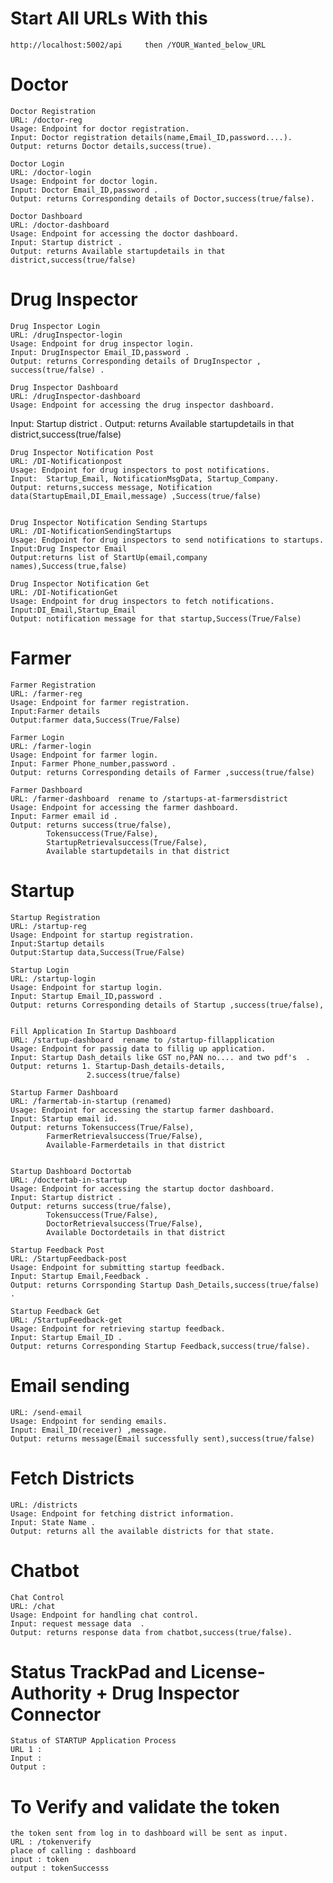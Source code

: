# Start All URLs With this
    http://localhost:5002/api     then /YOUR_Wanted_below_URL
# Doctor 
    Doctor Registration
    URL: /doctor-reg
    Usage: Endpoint for doctor registration.
    Input: Doctor registration details(name,Email_ID,password....).
    Output: returns Doctor details,success(true).

    Doctor Login
    URL: /doctor-login
    Usage: Endpoint for doctor login.
    Input: Doctor Email_ID,password .
    Output: returns Corresponding details of Doctor,success(true/false).

    Doctor Dashboard
    URL: /doctor-dashboard
    Usage: Endpoint for accessing the doctor dashboard.
    Input: Startup district .
    Output: returns Available startupdetails in that district,success(true/false)

# Drug Inspector
    Drug Inspector Login
    URL: /drugInspector-login
    Usage: Endpoint for drug inspector login.
    Input: DrugInspector Email_ID,password .
    Output: returns Corresponding details of DrugInspector , success(true/false) .

    Drug Inspector Dashboard
    URL: /drugInspector-dashboard
    Usage: Endpoint for accessing the drug inspector dashboard.
   Input: Startup district .
    Output: returns Available startupdetails in that district,success(true/false)

    Drug Inspector Notification Post
    URL: /DI-Notificationpost
    Usage: Endpoint for drug inspectors to post notifications.
    Input:  Startup_Email, NotificationMsgData, Startup_Company.
    Output: returns,success message, Notification data(StartupEmail,DI_Email,message) ,Success(true/false)


    Drug Inspector Notification Sending Startups
    URL: /DI-NotificationSendingStartups
    Usage: Endpoint for drug inspectors to send notifications to startups.
    Input:Drug Inspector Email
    Output:returns list of StartUp(email,company names),Success(true,false)

    Drug Inspector Notification Get
    URL: /DI-NotificationGet
    Usage: Endpoint for drug inspectors to fetch notifications.
    Input:DI_Email,Startup_Email
    Output: notification message for that startup,Success(True/False)

# Farmer
    Farmer Registration
    URL: /farmer-reg
    Usage: Endpoint for farmer registration.
    Input:Farmer details
    Output:farmer data,Success(True/False)

    Farmer Login
    URL: /farmer-login
    Usage: Endpoint for farmer login.
    Input: Farmer Phone_number,password .
    Output: returns Corresponding details of Farmer ,success(true/false)

    Farmer Dashboard
    URL: /farmer-dashboard  rename to /startups-at-farmersdistrict
    Usage: Endpoint for accessing the farmer dashboard.
    Input: Farmer email id .
    Output: returns success(true/false),
            Tokensuccess(True/False),
            StartupRetrievalsuccess(True/False),
            Available startupdetails in that district


# Startup
    Startup Registration
    URL: /startup-reg
    Usage: Endpoint for startup registration.
    Input:Startup details
    Output:Startup data,Success(True/False)

    Startup Login
    URL: /startup-login
    Usage: Endpoint for startup login.
    Input: Startup Email_ID,password .
    Output: returns Corresponding details of Startup ,success(true/false),


    Fill Application In Startup Dashboard 
    URL: /startup-dashboard  rename to /startup-fillapplication 
    Usage: Endpoint for passig data to fillig up application.
    Input: Startup Dash_details like GST no,PAN no.... and two pdf's  .
    Output: returns 1. Startup-Dash_details-details,
                     2.success(true/false)

    Startup Farmer Dashboard
    URL: /farmertab-in-startup (renamed)
    Usage: Endpoint for accessing the startup farmer dashboard.
    Input: Startup email id.
    Output: returns Tokensuccess(True/False),
            FarmerRetrievalsuccess(True/False),
            Available-Farmerdetails in that district
    

    Startup Dashboard Doctortab
    URL: /doctertab-in-startup
    Usage: Endpoint for accessing the startup doctor dashboard.
    Input: Startup district .
    Output: returns success(true/false),
            Tokensuccess(True/False),
            DoctorRetrievalsuccess(True/False),
            Available Doctordetails in that district

    Startup Feedback Post
    URL: /StartupFeedback-post
    Usage: Endpoint for submitting startup feedback.
    Input: Startup Email,Feedback .
    Output: returns Corrsponding Startup Dash_Details,success(true/false) .

    Startup Feedback Get
    URL: /StartupFeedback-get
    Usage: Endpoint for retrieving startup feedback.
    Input: Startup Email_ID .
    Output: returns Corresponding Startup Feedback,success(true/false).

# Email sending
    URL: /send-email
    Usage: Endpoint for sending emails.
    Input: Email_ID(receiver) ,message.
    Output: returns message(Email successfully sent),success(true/false)


# Fetch Districts
    URL: /districts
    Usage: Endpoint for fetching district information.
    Input: State Name .
    Output: returns all the available districts for that state.

# Chatbot
    Chat Control
    URL: /chat
    Usage: Endpoint for handling chat control.
    Input: request message data  .
    Output: returns response data from chatbot,success(true/false).

# Status TrackPad and License-Authority + Drug Inspector Connector
    Status of STARTUP Application Process
    URL 1 : 
    Input :
    Output : 

# To Verify and validate the token
    the token sent from log in to dashboard will be sent as input.
    URL : /tokenverify
    place of calling : dashboard
    input : token
    output : tokenSuccesss